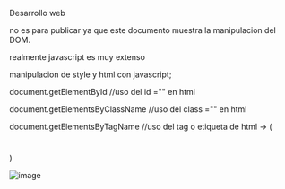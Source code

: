 Desarrollo web

no es para publicar ya que este documento muestra la manipulacion del DOM.

realmente javascript es muy extenso 

manipulacion de style y html con javascript;

document.getElementById //uso del id ="" en html

document.getElementsByClassName //uso del class ="" en html

document.getElementsByTagName //uso del tag o etiqueta de html → (<h1></h1>)

![image](https://github.com/iviboot/006-DesarrolloWeb/assets/126647369/64362c58-c441-419a-bfce-a6877a4a3348)
